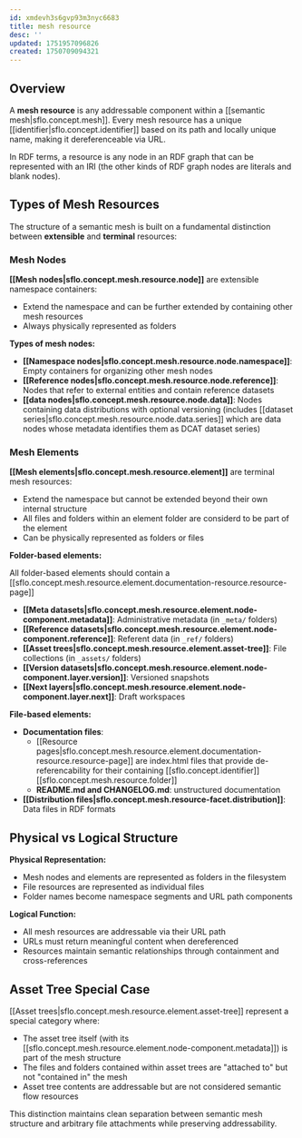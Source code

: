 ```yaml
---
id: xmdevh3s6gvp93m3nyc6683
title: mesh resource
desc: ''
updated: 1751957096826
created: 1750709094321
---
```


## Overview

A **mesh resource** is any addressable component within a [[semantic mesh|sflo.concept.mesh]]. Every mesh resource has a unique [[identifier|sflo.concept.identifier]] based on its path and locally unique name, making it dereferenceable via URL.

In RDF terms, a resource is any node in an RDF graph that can be represented with an IRI (the other kinds of RDF graph nodes are literals and blank nodes).

## Types of Mesh Resources

The structure of a semantic mesh is built on a fundamental distinction between **extensible** and **terminal** resources:

### Mesh Nodes
**[[Mesh nodes|sflo.concept.mesh.resource.node]]** are extensible namespace containers:
- Extend the namespace and can be further extended by containing other mesh resources
- Always physically represented as folders

**Types of mesh nodes:**
- **[[Namespace nodes|sflo.concept.mesh.resource.node.namespace]]**: Empty containers for organizing other mesh nodes
- **[[Reference nodes|sflo.concept.mesh.resource.node.reference]]**: Nodes that refer to external entities and contain reference datasets
- **[[data nodes|sflo.concept.mesh.resource.node.data]]**: Nodes containing data distributions with optional versioning (includes [[dataset series|sflo.concept.mesh.resource.node.data.series]] which are data nodes whose metadata identifies them as DCAT dataset series)

### Mesh Elements
**[[Mesh elements|sflo.concept.mesh.resource.element]]** are terminal mesh resources:
- Extend the namespace but cannot be extended beyond their own internal structure
- All files and folders within an element folder are considerd to be part of the element
- Can be physically represented as folders or files

**Folder-based elements:**

All folder-based elements should contain a [[sflo.concept.mesh.resource.element.documentation-resource.resource-page]]

- **[[Meta datasets|sflo.concept.mesh.resource.element.node-component.metadata]]**: Administrative metadata (in `_meta/` folders)
- **[[Reference datasets|sflo.concept.mesh.resource.element.node-component.reference]]**: Referent data (in `_ref/` folders)
- **[[Asset trees|sflo.concept.mesh.resource.element.asset-tree]]**: File collections (in `_assets/` folders)
- **[[Version datasets|sflo.concept.mesh.resource.element.node-component.layer.version]]**: Versioned snapshots
- **[[Next layers|sflo.concept.mesh.resource.element.node-component.layer.next]]**: Draft workspaces

**File-based elements:**
- **Documentation files**: 
  - [[Resource pages|sflo.concept.mesh.resource.element.documentation-resource.resource-page]] are index.html files that provide de-referencability for their containing [[sflo.concept.identifier]] [[sflo.concept.mesh.resource.folder]]
  - **README.md and CHANGELOG.md**: unstructured documentation
- **[[Distribution files|sflo.concept.mesh.resource-facet.distribution]]**: Data files in RDF formats

## Physical vs Logical Structure

**Physical Representation:**
- Mesh nodes and elements are represented as folders in the filesystem
- File resources are represented as individual files
- Folder names become namespace segments and URL path components

**Logical Function:**
- All mesh resources are addressable via their URL path
- URLs must return meaningful content when dereferenced
- Resources maintain semantic relationships through containment and cross-references

## Asset Tree Special Case

[[Asset trees|sflo.concept.mesh.resource.element.asset-tree]] represent a special category where:
- The asset tree itself (with its [[sflo.concept.mesh.resource.element.node-component.metadata]]) is part of the mesh structure
- The files and folders contained within asset trees are "attached to" but not "contained in" the mesh
- Asset tree contents are addressable but are not considered semantic flow resources

This distinction maintains clean separation between semantic mesh structure and arbitrary file attachments while preserving addressability.